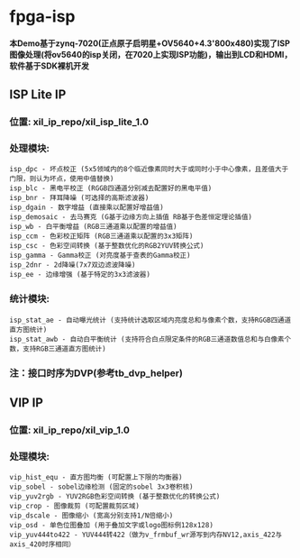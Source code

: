# fpga-isp
#### 本Demo基于zynq-7020(正点原子启明星+OV5640+4.3'800x480)实现了ISP图像处理(将ov5640的isp关闭，在7020上实现ISP功能)，输出到LCD和HDMI，软件基于SDK裸机开发

## ISP Lite IP
### 位置: xil_ip_repo/xil_isp_lite_1.0
### 处理模块:
    isp_dpc - 坏点校正 (5x5领域内的8个临近像素同时大于或同时小于中心像素，且差值大于门限，则认为坏点，使用中值替换)
    isp_blc - 黑电平校正 (RGGB四通道分别减去配置好的黑电平值)
    isp_bnr - 拜耳降噪 (可选择的高斯滤波器)
    isp_dgain - 数字增益 (直接乘以配置好增益值)
    isp_demosaic - 去马赛克 (G基于边缘方向上插值 RB基于色差恒定理论插值)
    isp_wb - 白平衡增益 (RGB三通道乘以配置的增益值)
    isp_ccm - 色彩校正矩阵 (RGB三通道乘以配置的3x3矩阵)
    isp_csc - 色彩空间转换 (基于整数优化的RGB2YUV转换公式)
    isp_gamma - Gamma校正 (对亮度基于查表的Gamma校正)
    isp_2dnr - 2d降噪(7x7双边滤波降噪)
    isp_ee - 边缘增强 (基于特定的3x3滤波器)
### 统计模块:
    isp_stat_ae - 自动曝光统计 (支持统计选取区域内亮度总和与像素个数，支持RGGB四通道直方图统计)
    isp_stat_awb - 自动白平衡统计 (支持符合白点限定条件的RGB三通道数值总和与白像素个数，支持RGB三通道直方图统计)
### 注：接口时序为DVP(参考tb_dvp_helper)

## VIP IP
### 位置: xil_ip_repo/xil_vip_1.0
### 处理模块:
    vip_hist_equ - 直方图均衡 (可配置上下限的均衡器)
    vip_sobel - sobel边缘检测 (固定的sobel 3x3卷积核)
    vip_yuv2rgb - YUV2RGB色彩空间转换 (基于整数优化的转换公式)
    vip_crop - 图像裁剪 (可配置裁剪区域)
    vip_dscale - 图像缩小 (宽高分别支持1/N倍缩小)
    vip_osd - 单色位图叠加 (用于叠加文字或logo图标例128x128)
	vip_yuv444to422 - YUV444转422（做为v_frmbuf_wr源写到内存NV12,axis_422与axis_420时序相同）
